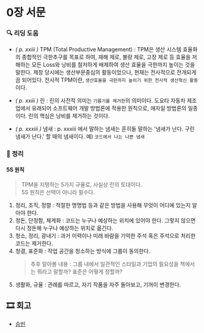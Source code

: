 # 0장 서문

### 🔍 리딩 도움
- _( p. xxiii )_ TPM (Total Productive Management) : TPM은 생산 시스템 효율화의 종합적인 극한추구를 목표로 하여, 재해 제로, 불량 제로, 고장 제로 등 효율을 저해하는 모든 Loss와 낭비를 철저하게 배제하여 생산 효율을 극한까지 높이는 것을 말한다. 제창 당시에는 생산부문중심의 활동이었으나, 현재는 전사적으로 전개되게끔 되어있다. 전사적 TPM이란, `생산효율을 극한까지 높이기 위한 전사적 생산혁신 활동` 이다.


- _( p. xxiii )_ 린 : 린의 사전적 의미는 `기름기를 제거한`의 의미이다. 도요타 자동차 제조업에서 유래되어 소프트웨어 개발 방법론에 적용한 원칙으로, 애자일 방법론의 일종이다. 린의 핵심은 낭비를 제거하는 것이다.


- _( p. xxxiii )_ 냄새 : p. xxxiii 에서 말하는 냄새는 흔히들 말하는 '냄새가 난다. 구린 냄새가 난다.' 할 때의 냄새이다. 예) `코드에서 나는 나쁜 냄새`

### 📝 정리

#### 5S 원칙
> TPM을 지탱하는 5가지 규율로, 사실상 린의 토대이다.  
> 5S 원칙은 선택이 아니라 필수다.
1. 정리, 조직, 정렬 : 적절한 명명법 등과 같은 방법을 사용해 무엇이 어디에 있는지 알아야 한다.
2. 정돈, 단정함, 체계화 : 코드는 누구나 예상하는 위치에 있어야 한다. 그렇지 않으면 다시 정돈해 누구나 예상하는 위치로 옮긴다.
3. 청소, 정리, 광내기 : 과거 이력이나 미래 바람을 기억한 주석 혹은 주석으로 처리한 코드는 제거한다.
4. 청결, 표준화 : 작업 공간을 청소하는 방식에 그룹이 동의한다.
   > 추후 알아볼 내용 : 그룹 내에서 일관적인 스타일과 기업의 필요성을 책에서는 뭐라고 말할까? 표준은 어떻게 정할까?
5. 생활화, 규율 : 관례를 따르고, 자기 작품을 자주 돌아보고, 기꺼이 변경한다.

## 🎞 회고

- [승빈](./wsb.md)
